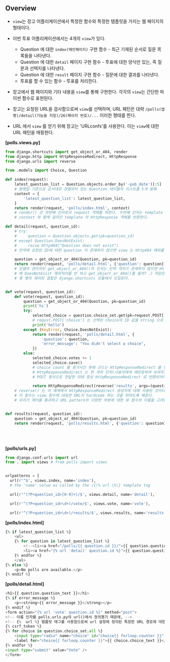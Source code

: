 ## Overview
- `view`는 장고 어플리케이션에서 특정한 함수와 특정한 템플릿을 가지는 웹 페이지의 형태이다.

- 이번 투표 어플리케이션에서는 4개의 `view`가 있다.
  - Question 에 대한 `index(메인페이지)` 구현 함수 \- 최근 기재된 순서로 질문 목록들을 나타낸다.
  - Question 에 대한 `detail` 페이지 구현 함수 \- 투표에 대한 양식만 있는, 즉 질문과 선택지를 나타낸다.
  - Question 에 대한 `result` 페이지 구현 함수 \- 질문에 대한 결과를 나타낸다.
  - 투표를 할 수 있는 함수 \- 투표를 처리한다.

- 장고에서 웹 페이지와 기타 내용을 `view`를 통해 구현한다. 각각의 `view`는 간단한 파이썬 함수로 표현된다.

- 장고는 요청된 URL을 검사함으로써 `view`를 선택하며, URL 패턴은 대략 `/polls(앱명)/detail(기능을 지칭)/26(페이지 번호)/...` 이러한 형태를 띈다.

- URL 에서 `view` 를 얻기 위해 장고는 'URLconfs'를 사용한다. 이는 `view`에 대한 URL 패턴을 매핑한다.

**[polls.views.py]**

```python
from django.shortcuts import get_object_or_404, render
from django.http import HttpResponseRedirect, HttpResponse
from django.urls import reverse

from .models import Choice, Question

def index(request):
    latest_question_list = Question.objects.order_by('-pub_date')[:5]
    # 발행일 기준으로 순서대로 정렬되어 있는 Question 테이블의 리스트를 5개 발췌
    context = {
        'latest_question_list': latest_question_list,
    }
    return render(request, 'polls/index.html', context)
    # render() 은 첫번째 인자로서 request 객체를 취한다. 두번째 인자는 template 의 이름, 세번째 인자는 딕셔너리이다.
    # context 와 함께 걸러진 template 의 HttpResponse 객체를 반환한다.

def detail(request, question_id):
    # try:
    #     question = Question.objects.get(pk=question_id)
    # except Question.DoesNotExist:
    #     raise Http404("Question does not exist")
    # 만약에 요청된 ID에 대한 question 이 존재하지 않으면 view 는 Http404 예외를 일으킨다.

    question = get_object_or_404(Question, pk=question_id)
    return render(request, 'polls/detail.html', {'question': question})
    # 모델의 관리자인 get_object_or_404()의 인자는 만약 객자가 존재하지 않으면 Http404를 일으킨다.
    # 왜 DoesNotExist 예외처리를 안 하고 get_object_or_404()를 쓸까? 그 까닭은 장고 중요한 목표의 하나는 느슨한 결합을 유지하는 것이다.
    # 몇 몇의 제어된 결합은 django.shortcuts 모듈에서 도입된다.


def vote(request, question_id):
    def vote(request, question_id):
        question = get_object_or_404(Question, pk=question_id)
        print('hi')
        try:
            selected_choice = question.choice_set.get(pk=request.POST['choice'])
            # requst.POST['choice'] 는 선택된 choice의 ID 값을 string 으로  반환한다. request.POST value는 항상 string 형이다.
            print('hello')
        except (KeyError, Choice.DoesNotExist):
            return render(request, 'polls/detail.html', {
                'question': question,
                'error_message': "You didn't select a choice",
            })
        else:
            selected_choice.votes += 1
            selected_choice.save()
            # choice count 를 증가시킨 후에 코드는 HttpResponseRedirect 를 반환한다.
            # HttpResponseRedirect 는 한 개의 인자(사용자에게 재반응하여 보여주는 URL)만 취한다.
            # POST 형식으로 전달한 뒤에 항상 HttpResponseRedirect 로 반환되어야한다. 장고라서가 아니라 웹 개발의 좋은 관행이다.

            return HttpResponseRedirect(reverse('results', args=(question.id,)))
    # reverse() 는 이 예제에서 HttpResponseRedirect 생성자에 대해 사용된 것이다.
    # 이 함수는 view 함수에 대응한 URL이 hardcode 하는 것을 피하도록 해준다.
    # 우리가 제어를 통과하고 URL pattern의 다양한 부분에 대한 뷰 함수의 이름을 고려한다.


def results(request, question_id):
    question = get_object_or_404(Question, pk=question_id)
    return render(request, 'polls/results.html', {'question': question})
```
<br><br>

**[polls/urls.py]**

```python
from django.conf.urls import url
from . import views # from polls import views


urlpatterns = [
  url(r'^$', views.index, name='index'),
  # the 'name' value as called by the \{\% url \%\} template tag

  url(r'^(?P<question_id>[0-9]+)/$', views.detail, name='detail'),

  url(r'^(?P<question_id>\d+)/vote/$', views.vote, name='vote'),

  url(r'^(?P<question_id>\d+)/results/$', views.results, name='results'),
```

**[polls/index.html]**
```python
{% if latest_question_list %}
    <ul>
    {% for question in latest_question_list %}
        <!--<li><a href="/polls/{{ question.id }}/">{{ question.question_text }}</a></li>-->
        <li><a href="{% url 'detail' question.id %}">{{ question.question_text }}</a></li>
    {% endfor %}
    </ul>
{% else %}
    <p>No polls are available.</p>
{% endif %}
```

**[polls/detail.html]**
```python
<h1>{{ question.question_text }}</h1>
{% if error_message %}
    <p><strong>{{ error_message }}</strong></p>
{% endif %}
<form action="{% url 'vote' question.id %}" method="post">
<!-- 이름 인자를 polls.urls.py의 url()에서 정의했기 때문에, -->
<!-- {%  url %} 템플릿 태그를 사용함으로써 url 설정에 정의된 특정한 URL 경로에 대한 의존을 제거할 수 있다. -->
{% csrf_token %}
{% for choice in question.choice_set.all %}
    <input type="radio" name="choice" id="choice{{ forloop.counter }}" value="{{ choice.id }}" />
    <label for="choice{{ forloop.counter }}">{{ choice.choice_text }}</label><br />
{% endfor %}
<input type="submit" value="Vote" />
</form>
```
